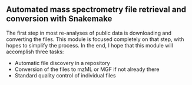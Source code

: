 ## Automated mass spectrometry file retrieval and conversion with Snakemake

The first step in most re-analyses of public data is downloading and converting the files.
This module is focused completely on that step, with hopes to simplify the process.
In the end, I hope that this module will accomplish three tasks:

 - Automatic file discovery in a repository
 - Conversion of the files to mzML or MGF if not already there
 - Standard quality control of individual files
